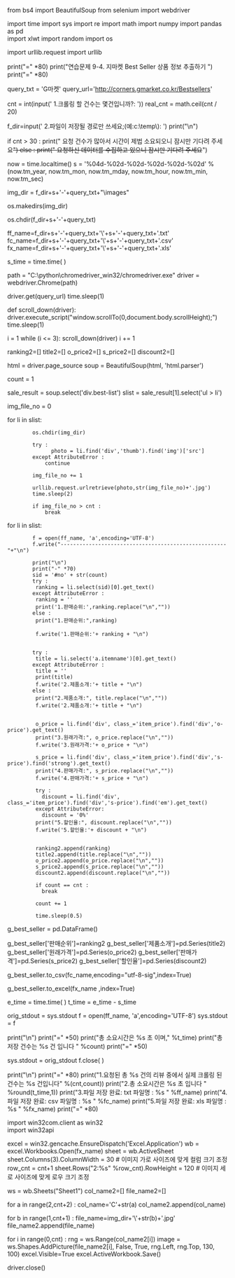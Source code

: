
from bs4 import BeautifulSoup
from selenium import webdriver

import time
import sys
import re
import math
import numpy 
import pandas as pd   
import xlwt 
import random
import os

import urllib.request
import urllib



print("=" *80)
print("연습문제 9-4. 지마켓 Best Seller 상품 정보 추출하기 ")
print("=" *80)

query_txt = 'G마켓'
query_url='http://corners.gmarket.co.kr/Bestsellers'

cnt = int(input('  1.크롤링 할 건수는 몇건입니까?: '))
real_cnt = math.ceil(cnt / 20)

f_dir=input('  2.파일이 저장될 경로만 쓰세요;(예:c:\\temp\\): ')
print("\n")

if cnt > 30 :
      print("  요청 건수가 많아서 시간이 제법 소요되오니 잠시만 기다려 주세요~~")
else :
      print("  요청하신 데이터를 수집하고 있으니 잠시만 기다려 주세요~~")

now = time.localtime()
s = '%04d-%02d-%02d-%02d-%02d-%02d' % (now.tm_year, now.tm_mon, now.tm_mday, now.tm_hour, now.tm_min, now.tm_sec)

img_dir = f_dir+s+'-'+query_txt+"\\images"

os.makedirs(img_dir)

os.chdir(f_dir+s+'-'+query_txt)

ff_name=f_dir+s+'-'+query_txt+'\\'+s+'-'+query_txt+'.txt'
fc_name=f_dir+s+'-'+query_txt+'\\'+s+'-'+query_txt+'.csv'
fx_name=f_dir+s+'-'+query_txt+'\\'+s+'-'+query_txt+'.xls'

s_time = time.time( )

path = "C:\python\chromedriver_win32/chromedriver.exe"
driver = webdriver.Chrome(path)

driver.get(query_url)
time.sleep(1)

def scroll_down(driver):
      driver.execute_script("window.scrollTo(0,document.body.scrollHeight);")
      time.sleep(1)


i = 1
while (i <= 3):
         scroll_down(driver) 
         i += 1


ranking2=[]
title2=[]
o_price2=[]
s_price2=[]
discount2=[]

html = driver.page_source
soup = BeautifulSoup(html, 'html.parser')
        
count = 1

sale_result = soup.select('div.best-list')
slist = sale_result[1].select('ul > li')

img_file_no = 0

for li in slist:
                
            os.chdir(img_dir)

            try :
                  photo = li.find('div','thumb').find('img')['src']
            except AttributeError :
                continue
            
            img_file_no += 1

            urllib.request.urlretrieve(photo,str(img_file_no)+'.jpg')
            time.sleep(2)

            if img_file_no > cnt :
                break


for li in slist:
            
            f = open(ff_name, 'a',encoding='UTF-8')
            f.write("-----------------------------------------------------"+"\n")

            print("\n")
            print("-" *70)
            sid = '#no' + str(count)
            try :
             ranking = li.select(sid)[0].get_text()
            except AttributeError :
             ranking = ''
             print('1.판매순위:',ranking.replace("\n",""))
            else :
             print("1.판매순위:",ranking)

             f.write('1.판매순위:'+ ranking + "\n")
             

            try :
             title = li.select('a.itemname')[0].get_text()
            except AttributeError :
             title = ''
             print(title)
             f.write('2.제품소개:'+ title + "\n")
            else :
             print("2.제품소개:", title.replace("\n",""))
             f.write('2.제품소개:'+ title + "\n")
            
             
             o_price = li.find('div', class_='item_price').find('div','o-price').get_text()
             print("3.원래가격:", o_price.replace("\n",""))
             f.write('3.원래가격:'+ o_price + "\n")

             s_price = li.find('div', class_='item_price').find('div','s-price').find('strong').get_text()
             print("4.판매가격:", s_price.replace("\n",""))
             f.write('4.판매가격:'+ s_price + "\n")

             try :
               discount = li.find('div', class_='item_price').find('div','s-price').find('em').get_text()
             except AttributeError:
               discount = '0%'
             print("5.할인율:", discount.replace("\n",""))
             f.write('5.할인율:'+ discount + "\n")


             ranking2.append(ranking)
             title2.append(title.replace("\n",""))
             o_price2.append(o_price.replace("\n",""))
             s_price2.append(s_price.replace("\n",""))
             discount2.append(discount.replace("\n",""))

             if count == cnt :
               break

             count += 1

             time.sleep(0.5)
             

              
g_best_seller = pd.DataFrame()

g_best_seller['판매순위']=ranking2
g_best_seller['제품소개']=pd.Series(title2)
g_best_seller['원래가격']=pd.Series(o_price2)
g_best_seller['판매가격']=pd.Series(s_price2)
g_best_seller['할인율']=pd.Series(discount2)


g_best_seller.to_csv(fc_name,encoding="utf-8-sig",index=True)


g_best_seller.to_excel(fx_name ,index=True)



e_time = time.time( )
t_time = e_time - s_time


orig_stdout = sys.stdout
f = open(ff_name, 'a',encoding='UTF-8')
sys.stdout = f

print("\n")
print("=" *50)
print("총 소요시간은 %s 초 이며," %t_time)
print("총 저장 건수는 %s 건 입니다 " %count)
print("=" *50)

sys.stdout = orig_stdout
f.close( )

print("\n") 
print("=" *80)
print("1.요청된 총 %s 건의 리뷰 중에서 실제 크롤링 된 건수는 %s 건입니다" %(cnt,count))
print("2.총 소요시간은 %s 초 입니다 " %round(t_time,1))
print("3.파일 저장 완료: txt 파일명 : %s " %ff_name)
print("4.파일 저장 완료: csv 파일명 : %s " %fc_name)
print("5.파일 저장 완료: xls 파일명 : %s " %fx_name)
print("=" *80)
     

import win32com.client as win32   
import win32api  
                
excel = win32.gencache.EnsureDispatch('Excel.Application')
wb = excel.Workbooks.Open(fx_name)
sheet = wb.ActiveSheet
sheet.Columns(3).ColumnWidth = 30   #  이미지 가로 사이즈에 맞게 컬럼 크기 조정
row_cnt = cnt+1
sheet.Rows("2:%s" %row_cnt).RowHeight = 120  #  이미지 세로 사이즈에 맞게 로우 크기 조정

ws = wb.Sheets("Sheet1")
col_name2=[]
file_name2=[]

for a in range(2,cnt+2) :
      col_name='C'+str(a)
      col_name2.append(col_name)

for b in range(1,cnt+1) :
      file_name=img_dir+'\\'+str(b)+'.jpg'
      file_name2.append(file_name)
      
for i in range(0,cnt) :
      rng = ws.Range(col_name2[i])
      image = ws.Shapes.AddPicture(file_name2[i], False, True, rng.Left, rng.Top, 130, 100)
      excel.Visible=True
      excel.ActiveWorkbook.Save()

driver.close()
